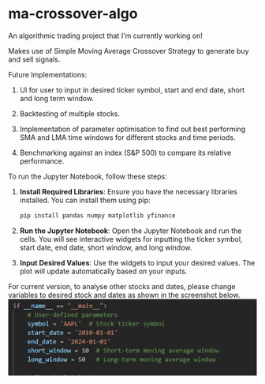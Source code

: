 # ma-crossover-algo

An algorithmic trading project that I'm currently working on!

Makes use of Simple Moving Average Crossover Strategy to generate buy and sell signals.

Future Implementations:
1. UI for user to input in desired ticker symbol, start and end date, short and long term window.

2. Backtesting of multiple stocks.

3. Implementation of parameter optimisation to find out best performing SMA and LMA time windows for different stocks and time periods.

4. Benchmarking against an index (S&P 500) to compare its relative performance.

To run the Jupyter Notebook, follow these steps:

1. **Install Required Libraries**:
    Ensure you have the necessary libraries installed. You can install them using pip:
    ```bash
    pip install pandas numpy matplotlib yfinance
    ```

2. **Run the Jupyter Notebook**:
    Open the Jupyter Notebook and run the cells. You will see interactive widgets for inputting the ticker symbol, start date, end date, short window, and long window.

3. **Input Desired Values**:
    Use the widgets to input your desired values. The plot will update automatically based on your inputs.


For current version, to analyse other stocks and dates, please change variables to desired stock and dates as shown in the screenshot below.
![alt text](images/screenshot_example.png)
